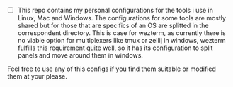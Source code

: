   * [ ] This repo contains my personal configurations for the tools i use in Linux, Mac and Windows. 
The configurations for some tools are mostly shared but for those that are specifics of an OS are splitted in the correspondent directory.
This is case for wezterm, as currently there is no viable option for multiplexers like tmux or zellij in windows, wezterm fulfills this requirement quite well, so it has its configuration to split panels and move around them in windows.

Feel free to use any of this configs if you find them suitable or modified them at your please.
